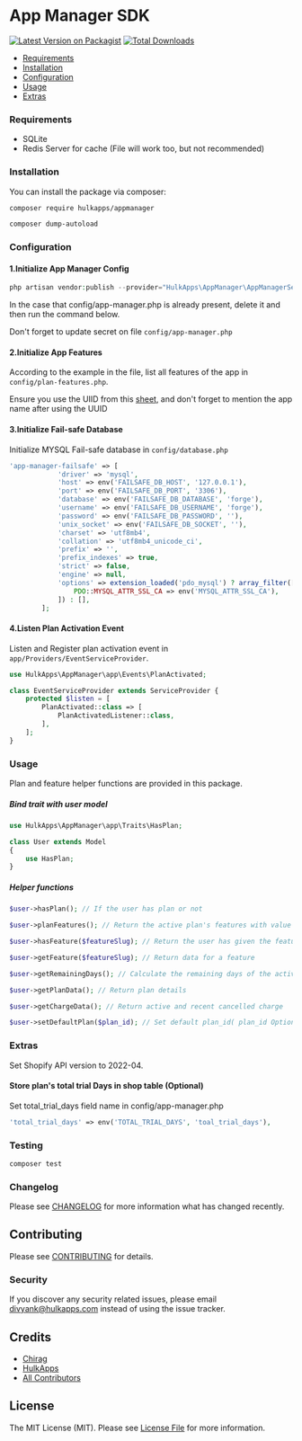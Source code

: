 # App Manager SDK

[![Latest Version on Packagist](https://img.shields.io/packagist/v/hulkapps/appmanager.svg?style=flat-square)](https://packagist.org/packages/hulkapps/appmanager)
[![Total Downloads](https://img.shields.io/packagist/dt/hulkapps/appmanager.svg?style=flat-square)](https://packagist.org/packages/hulkapps/appmanager)

[//]: # (This is where your description should go. Try and limit it to a paragraph or two, and maybe throw in a mention of what PSRs you support to avoid any confusion with users and contributors.)

* [Requirements](#step1)
* [Installation](#step2)
* [Configuration](#step3)
* [Usage](#step4)
* [Extras](#step5)

<a name="step1"></a>
### Requirements
* SQLite
* Redis Server for cache (File will work too, but not recommended)

<a name="step2"></a>
### Installation

You can install the package via composer:

```bash
composer require hulkapps/appmanager
```
```bash
composer dump-autoload
```

<a name="step3"></a>
### Configuration

#### 1.Initialize App Manager Config
```php
php artisan vendor:publish --provider="HulkApps\AppManager\AppManagerServiceProvider"
```

In the case that config/app-manager.php is already present, delete it and then run the command below.

Don't forget to update secret on file `config/app-manager.php`

#### 2.Initialize App Features
According to the example in the file, list all features of the app in `config/plan-features.php`.

Ensure you use the UIID from this <a href="https://docs.google.com/spreadsheets/d/1cw2nSKxAHTGn4Cfa98RNdtfHT3zdtwu9bQD7s7hErXc/edit#gid=0">sheet</a>, and don't forget to mention the app name after using the UUID

#### 3.Initialize Fail-safe Database
Initialize MYSQL Fail-safe database in `config/database.php` 
```php
'app-manager-failsafe' => [
			'driver' => 'mysql',
			'host' => env('FAILSAFE_DB_HOST', '127.0.0.1'),
			'port' => env('FAILSAFE_DB_PORT', '3306'),
			'database' => env('FAILSAFE_DB_DATABASE', 'forge'),
			'username' => env('FAILSAFE_DB_USERNAME', 'forge'),
			'password' => env('FAILSAFE_DB_PASSWORD', ''),
			'unix_socket' => env('FAILSAFE_DB_SOCKET', ''),
			'charset' => 'utf8mb4',
			'collation' => 'utf8mb4_unicode_ci',
			'prefix' => '',
			'prefix_indexes' => true,
			'strict' => false,
			'engine' => null,
			'options' => extension_loaded('pdo_mysql') ? array_filter([
				PDO::MYSQL_ATTR_SSL_CA => env('MYSQL_ATTR_SSL_CA'),
			]) : [],
		];
```

#### 4.Listen Plan Activation Event
Listen and Register plan activation event in `app/Providers/EventServiceProvider`.

```php
use HulkApps\AppManager\app\Events\PlanActivated;

class EventServiceProvider extends ServiceProvider {
    protected $listen = [
		PlanActivated::class => [
			PlanActivatedListener::class,
		],
	];
}
``` 

<a name="step4"></a>
### Usage
Plan and feature helper functions are provided in this package.

##### Bind trait with user model
```php
use HulkApps\AppManager\app\Traits\HasPlan;

class User extends Model
{
	use HasPlan;
}
```

##### Helper functions
```php
$user->hasPlan(); // If the user has plan or not

$user->planFeatures(); // Return the active plan's features with value

$user->hasFeature($featureSlug); // Return the user has given the feature or not

$user->getFeature($featureSlug); // Return data for a feature

$user->getRemainingDays(); // Calculate the remaining days of the active plan

$user->getPlanData(); // Return plan details

$user->getChargeData(); // Return active and recent cancelled charge

$user->setDefaultPlan($plan_id); // Set default plan_id( plan_id Optional)
```

<a name="step5"></a>
### Extras
Set Shopify API version to 2022-04.


#### Store plan's total trial Days in shop table (Optional)
Set total_trial_days field name in config/app-manager.php
```php
'total_trial_days' => env('TOTAL_TRIAL_DAYS', 'toal_trial_days'),
```

### Testing

```bash
composer test
```

### Changelog

Please see [CHANGELOG](CHANGELOG.md) for more information what has changed recently.

## Contributing

Please see [CONTRIBUTING](CONTRIBUTING.md) for details.

### Security

If you discover any security related issues, please email divyank@hulkapps.com instead of using the issue tracker.

## Credits

-   [Chirag](https://github.com/chirag-hulkapps)
-   [HulkApps](https://github.com/dv-hulkapps)
-   [All Contributors](../../contributors)

## License

The MIT License (MIT). Please see [License File](LICENSE.md) for more information.